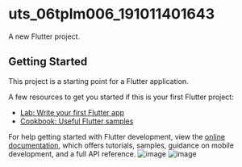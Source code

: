 # uts_06tplm006_191011401643

A new Flutter project.

## Getting Started

This project is a starting point for a Flutter application.

A few resources to get you started if this is your first Flutter project:

- [Lab: Write your first Flutter app](https://docs.flutter.dev/get-started/codelab)
- [Cookbook: Useful Flutter samples](https://docs.flutter.dev/cookbook)

For help getting started with Flutter development, view the
[online documentation](https://docs.flutter.dev/), which offers tutorials,
samples, guidance on mobile development, and a full API reference.
![image](https://github.com/RobbyMaulana302/UTS_06TPLM006_191011401643/assets/104151418/3b9a339a-8112-447b-b1b3-8ba5226d58da)
![image](https://github.com/RobbyMaulana302/UTS_06TPLM006_191011401643/assets/104151418/a94fbcfe-14a4-481b-af96-b6f126bda047)
